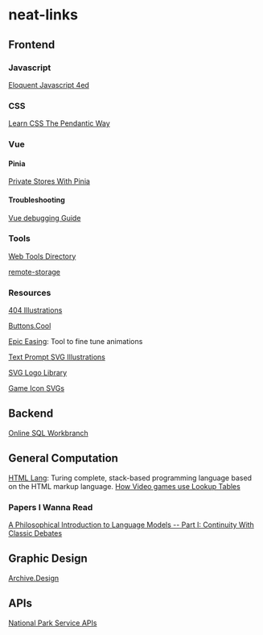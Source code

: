 # neat-links

## Frontend

### Javascript
[Eloquent Javascript 4ed](https://eloquentjavascript.net/)

### CSS
[Learn CSS The Pendantic Way](https://github.com/mixu/cssbook)
### Vue

#### Pinia
[Private Stores With Pinia](https://masteringpinia.com/blog/how-to-create-private-state-in-stores)

#### Troubleshooting
[Vue debugging Guide](https://dev.to/zipy/decoding-14-vuejs-errors-a-vuejs-debugging-guide-7nn)

### Tools
[Web Tools Directory](https://www.websiteplanet.com/webtools/)

[remote-storage](https://github.com/FrigadeHQ/remote-storage)
### Resources
[404 Illustrations](https://www.kapwing.com/404-illustrations)

[Buttons.Cool](https://www.buttons.cool/)

[Epic Easing](https://epiceasing.com/?curve=0.470%2C0.000%2C0.745%2C0.715&language=css): Tool to fine tune animations

[Text Prompt SVG Illustrations](https://svg.io/)

[SVG Logo Library](https://svgl.vercel.app/)

[Game Icon SVGs](https://game-icons.net/)

## Backend
[Online SQL Workbranch](https://sql-workbench.com/)

## General Computation
[HTML Lang](https://html-lang.org/): Turing complete, stack-based programming language based on the HTML markup language.
[How Video games use Lookup Tables](https://blog.frost.kiwi/WebGL-LUTS-made-simple/)

### Papers I Wanna Read
[A Philosophical Introduction to Language Models -- Part I: Continuity With Classic Debates](https://arxiv.org/abs/2401.03910)

[](https://arxiv.org/abs/2310.01425)

## Graphic Design
[Archive.Design](https://archives.design/)

## APIs

[National Park Service APIs](https://www.nps.gov/subjects/digital/nps-data-api.htm)
